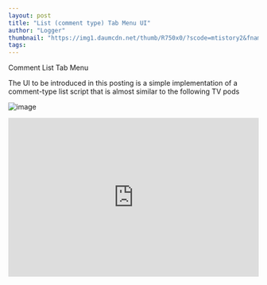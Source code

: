 ```yaml
---
layout: post
title: "List (comment type) Tab Menu UI"
author: "Logger"
thumbnail: "https://img1.daumcdn.net/thumb/R750x0/?scode=mtistory2&fname=https%3A%2F%2Ft1.daumcdn.net%2Fcfile%2Ftistory%2F273FA04C57C5442135"
tags: 
---
```



Comment List Tab Menu

The UI to be introduced in this posting is a simple implementation of a comment-type list script that is almost similar to the following TV pods

![image](https://t1.daumcdn.net/cfile/tistory/273FA04C57C5442135)

<iframe allowfullscreen="true" allowpaymentrequest="true" allowtransparency="true" class="cp_embed_iframe " frameborder="0" height="320" width="100%" name="cp_embed_1" scrolling="no" src="https://codepen.io/jaehee/embed/pEzyBg?height=320&amp;theme-id=19458&amp;slug-hash=pEzyBg&amp;default-tab=js%2Cresult&amp;user=jaehee&amp;embed-version=2&amp;name=cp_embed_1" style="width: 100%; overflow:hidden; display:block;" title="CodePen Embed" loading="lazy" id="cp_embed_pEzyBg"></iframe>